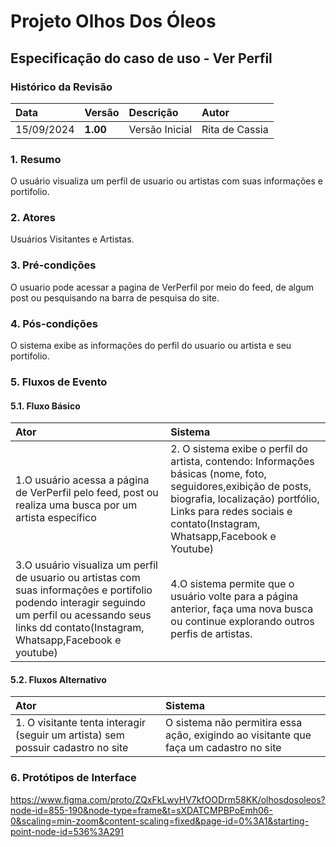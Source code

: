 # Projeto Olhos Dos Óleos

## Especificação do caso de uso - Ver Perfil

### Histórico da Revisão 

|  Data  | Versão | Descrição | Autor |
|:-------|:-------|:----------|:------|
| 15/09/2024 | **1.00** | Versão Inicial  | Rita de Cassia |

### 1. Resumo 

O usuário visualiza um perfil de usuario ou artistas com suas informações e portifolio.

### 2. Atores 

Usuários Visitantes e Artistas.

### 3. Pré-condições

O usuario pode acessar a pagina de VerPerfil por meio do feed, de algum post ou pesquisando na barra de pesquisa do site.

### 4. Pós-condições

O sistema exibe as informações do perfil do usuario ou artista e seu portifolio.

### 5. Fluxos de Evento

#### 5.1. Fluxo Básico

| Ator   | Sistema |
|:-------|:--------|
| 1.O usuário acessa a página de VerPerfil pelo feed, post ou realiza uma busca por um artista específico | 2. O sistema exibe o perfil do artista, contendo: Informações básicas (nome, foto, seguidores,exibição de posts, biografia, localização) portfólio, Links para redes sociais e contato(Instagram, Whatsapp,Facebook e Youtube) |
| 3.O usuário visualiza um perfil de usuario ou artistas com suas informações e portifolio podendo interagir seguindo um perfil ou acessando seus links dd contato(Instagram, Whatsapp,Facebook e youtube)  | 4.O sistema permite que o usuário volte para a página anterior, faça uma nova busca ou continue explorando outros perfis de artistas.|

#### 5.2. Fluxos Alternativo


| Ator | Sistema |
|:--------|:--------|
|1. O visitante tenta interagir (seguir um artista) sem possuir cadastro no site | O sistema não permitira essa ação, exigindo ao visitante que faça um cadastro no site|


### 6. Protótipos de Interface

https://www.figma.com/proto/ZQxFkLwyHV7kfOODrm58KK/olhosdosoleos?node-id=855-190&node-type=frame&t=sXDATCMPBPoEmh06-0&scaling=min-zoom&content-scaling=fixed&page-id=0%3A1&starting-point-node-id=536%3A291

